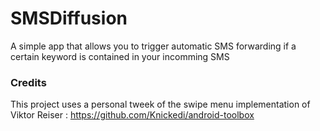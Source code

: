 SMSDiffusion
============

A simple app that allows you to trigger automatic SMS forwarding if a certain keyword is contained in your incomming SMS

### Credits ###
This project uses a personal tweek of the swipe menu implementation of Viktor Reiser : https://github.com/Knickedi/android-toolbox

